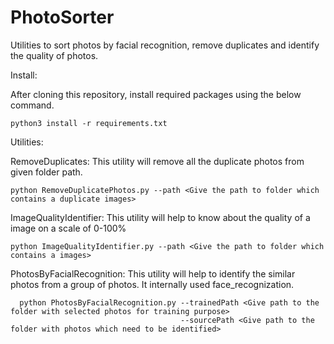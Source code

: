 # PhotoSorter
Utilities to sort photos by facial recognition, remove duplicates and identify the quality of photos. 

Install:

After cloning this repository, install required packages using the below command.

  
    python3 install -r requirements.txt

Utilities:

RemoveDuplicates: This utility will remove all the duplicate photos from given folder path.

    python RemoveDuplicatePhotos.py --path <Give the path to folder which contains a duplicate images>
   
   
ImageQualityIdentifier: This utility will help to know about the quality of a image on a scale of 0-100%
    
    python ImageQualityIdentifier.py --path <Give the path to folder which contains a images>
    
    
PhotosByFacialRecognition: This utility will help to identify the similar photos from a group of photos. It internally                                    used face_recognization.
      
      python PhotosByFacialRecognition.py --trainedPath <Give path to the folder with selected photos for training purpose>
                                          --sourcePath <Give path to the folder with photos which need to be identified>
